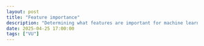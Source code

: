 ```yaml
---
layout: post
title: "Feature importance"
description: "Determining what features are important for machine learning"
date: 2025-04-25 17:00:00
tags: ["VU"]
---
```

